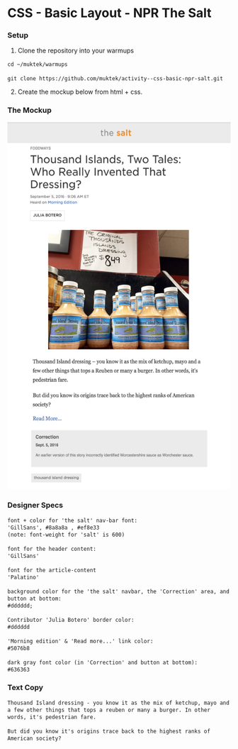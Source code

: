 # CSS - Basic Layout - NPR The Salt

### Setup
1. Clone the repository into your warmups
  
  ```
  cd ~/muktek/warmups
  
  git clone https://github.com/muktek/activity--css-basic-npr-salt.git
  ```
  
2. Create the mockup below from html + css.  


### The Mockup
![mockup](./mockups/npr-basic-css-mockup.png)


### Designer Specs
```
font + color for 'the salt' nav-bar font:
'GillSans', #8a8a8a , #ef8e33 
(note: font-weight for 'salt' is 600)

font for the header content:
'GillSans'

font for the article-content
'Palatino'

background color for the 'the salt' navbar, the 'Correction' area, and button at bottom:
#dddddd;

Contributor 'Julia Botero' border color:
#dddddd

'Morning edition' & 'Read more...' link color:
#5076b8

dark gray font color (in 'Correction' and button at bottom):
#636363
```

### Text Copy

```
Thousand Island dressing - you know it as the mix of ketchup, mayo and a few other things that tops a reuben or many a burger. In other words, it's pedestrian fare.

But did you know it's origins trace back to the highest ranks of American society?
```

